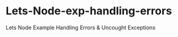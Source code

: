 Lets-Node-exp-handling-errors
=============================

Lets Node Example Handling Errors &amp; Uncought Exceptions
